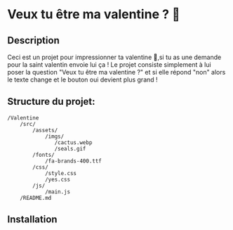 # Veux tu être ma valentine ? 💌

## Description
Ceci est un projet pour impressionner ta valentine 💌,si tu as une demande pour la saint valentin envoie lui ça !
Le projet consiste simplement à lui poser la question "Veux tu être ma valentine ?" et si elle répond "non" alors le texte change et le bouton oui devient plus grand !

## Structure du projet:
```
/Valentine 
    /src/
        /assets/ 
            /imgs/
               /cactus.webp
               /seals.gif
        /fonts/
            /fa-brands-400.ttf
        /css/ 
            /style.css
            /yes.css
        /js/ 
            /main.js
    /README.md 
```
## Installation

